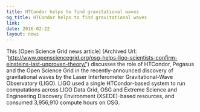```yaml
---
title: HTCondor helps to find gravitational waves
og_title: HTCondor helps to find gravitational waves
link: 
date: 2016-02-22
layout: news
---
```


This  [Open Science Grid news article] (Archived Url: 'http://www.opensciencegrid.org/osg-helps-ligo-scientists-confirm-einsteins-last-unproven-theory/') discusses the role of HTCondor, Pegasus and the Open Science Grid in the recently-announced discovery of gravitational waves by the Laser Interferometer Gravitational-Wave Observatory (LIGO). LIGO used a single HTCondor-based system to run computations across LIGO Data Grid, OSG and Extreme Science and Engineering Discovery Environment (XSEDE)-based resources, and consumed 3,956,910 compute hours on OSG. 
